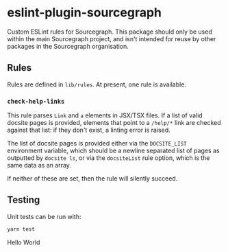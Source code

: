 # eslint-plugin-sourcegraph

Custom ESLint rules for Sourcegraph. This package should only be used within
the main Sourcegraph project, and isn't intended for reuse by other packages in
the Sourcegraph organisation.

## Rules

Rules are defined in `lib/rules`. At present, one rule is available.

### `check-help-links`

This rule parses `Link` and `a` elements in JSX/TSX files. If a list of valid
docsite pages is provided, elements that point to a `/help/*` link are checked
against that list: if they don't exist, a linting error is raised.

The list of docsite pages is provided either via the `DOCSITE_LIST` environment
variable, which should be a newline separated list of pages as outputted by
`docsite ls`, or via the `docsiteList` rule option, which is the same data as
an array.

If neither of these are set, then the rule will silently succeed.

## Testing

Unit tests can be run with:

```sh
yarn test
```
Hello World
